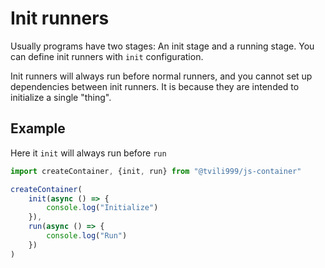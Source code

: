 # Init runners

Usually programs have two stages: An init stage and a running stage.
You can define init runners with `init` configuration.

Init runners will always run before normal runners, and you cannot set up dependencies between init runners. It is because they are intended to initialize a single "thing".

## Example

Here it `init` will always run before `run`

```js
import createContainer, {init, run} from "@tvili999/js-container"

createContainer(
    init(async () => {
        console.log("Initialize")
    }),
    run(async () => {
        console.log("Run")
    })
)
```
